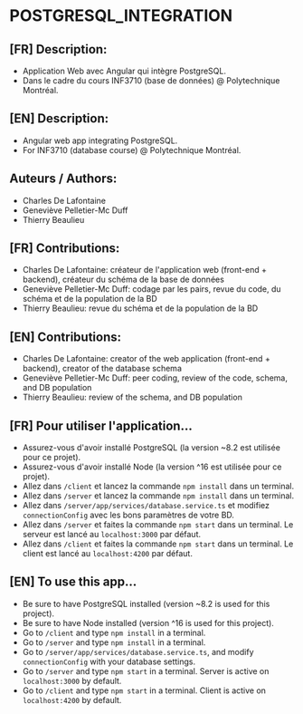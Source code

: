 # POSTGRESQL_INTEGRATION

## [FR] Description:

- Application Web avec Angular qui intègre PostgreSQL.
- Dans le cadre du cours INF3710 (base de données) @ Polytechnique Montréal.

## [EN] Description:

- Angular web app integrating PostgreSQL.
- For INF3710 (database course) @ Polytechnique Montréal.

## Auteurs / Authors:
- Charles De Lafontaine
- Geneviève Pelletier-Mc Duff
- Thierry Beaulieu

## [FR] Contributions:
- Charles De Lafontaine: créateur de l'application web (front-end + backend), créateur du schéma de la base de données
- Geneviève Pelletier-Mc Duff: codage par les pairs, revue du code, du schéma et de la population de la BD
- Thierry Beaulieu: revue du schéma et de la population de la BD

## [EN] Contributions:
- Charles De Lafontaine: creator of the web application (front-end + backend), creator of the database schema
- Geneviève Pelletier-Mc Duff: peer coding, review of the code, schema, and DB population
- Thierry Beaulieu: review of the schema, and DB population

## [FR] Pour utiliser l'application...
- Assurez-vous d'avoir installé PostgreSQL (la version ~8.2 est utilisée pour ce projet).
- Assurez-vous d'avoir installé Node (la version ^16 est utilisée pour ce projet).
- Allez dans `/client` et lancez la commande `npm install` dans un terminal.
- Allez dans `/server` et lancez la commande `npm install` dans un terminal.
- Allez dans `/server/app/services/database.service.ts` et modifiez `connectionConfig` avec les bons paramètres de votre BD.
- Allez dans `/server` et faites la commande `npm start` dans un terminal. Le serveur est lancé au `localhost:3000` par défaut.
- Allez dans `/client` et faites la commande `npm start` dans un terminal. Le client est lancé au `localhost:4200` par défaut.

## [EN] To use this app...
- Be sure to have PostgreSQL installed (version ~8.2 is used for this project).
- Be sure to have Node installed (version ^16 is used for this project).
- Go to `/client` and type `npm install` in a terminal.
- Go to `/server` and type `npm install` in a terminal.
- Go to `/server/app/services/database.service.ts`, and modify `connectionConfig` with your database settings.
- Go to `/server` and type `npm start` in a terminal. Server is active on `localhost:3000` by default.
- Go to `/client` and type `npm start` in a terminal. Client is active on `localhost:4200` by default.
